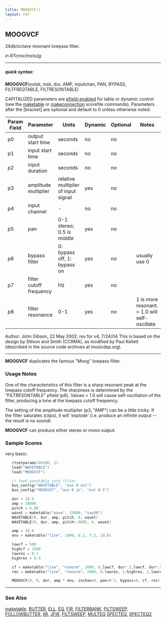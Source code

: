 ```yaml
---
title: MOOGVCF()
layout: ref
---
```


## MOOGVCF

24db/octave resonant lowpass filter.

*in RTcmix/insts/jg*  
  

-----

##### quick syntax:

**MOOGVCF**(outsk, insk, dur, AMP, inputchan, PAN, BYPASS,
FILTFREQTABLE, FILTRESONTABLE)

CAPITALIZED parameters are [pfield-enabled](pfield-enabled.html) for
table or dynamic control (see the
[maketable](../scorefile/maketable.html) or
[makeconnection](../scorefile/makeconnection.html) scorefile
commands). Parameters after the \[bracket\] are optional and default to
0 unless otherwise noted.


Param Field	| Parameter | Units | Dynamic | Optional | Notes
----------- | --------- | ----- | -------- | --------- | ---------
p0 | output start time | seconds | no | no | 
p1 | input start time | seconds | no | no | 
p2 | input duration | seconds | no | no | 
p3 | amplitude multiplier | relative multiplier of input signal | yes | no | 
p4 | input channel |  -  | no | no | 
p5 | pan | 0-1 stereo; 0.5 is middle | yes | no | 
p6 | bypass filter | 0: bypass off, 1: bypass on | yes | no | usually use 0 | 
p7 | filter cutoff frequency | Hz | yes | no | 
p8 | filter resonance | 0-1 | yes | no | 1 is more resonant. > 1.0 will self-oscillate

   Author:  John Gibson, 22 May 2002; rev for v4, 7/24/04
   This is based on the design by Stilson and Smith (CCRMA), as modified
   by Paul Kellett  (described in the source code archives at musicdsp.org).

  

-----

  
**MOOGVCF** duplicates the famous "Moog" lowpass filter.

### Usage Notes

One of the characteristics of this filter is a sharp resonant peak at
the lowpass cutoff frequency. The sharpness is determined by the
"FILTRESONTABLE" pfield (p8). Values \> 1.0 will cause self-oscillation
of the filter, producing a tone at the lowpass cutoff frequency.

The setting of the amplitude multiplier (p3, "AMP") can be a little
tricky. If the filter saturates (clips), it will 'explode' (i.e. produce
an infinite output -- the result is no sound).

**MOOGVCF** can produce either stereo or mono output.

### Sample Scores

very basic:

```cpp
   rtsetparams(44100, 2)
   load("WAVETABLE")
   load("MOOGVCF")

   // feed wavetable into filter
   bus_config("WAVETABLE", "aux 0 out")
   bus_config("MOOGVCF", "aux 0 in", "out 0-1")

   dur = 10.0
   amp = 10000
   pitch = 6.00
   wavet = maketable("wave", 15000, "saw30")
   WAVETABLE(0, dur, amp, pitch, 0, wavet)
   WAVETABLE(0, dur, amp, pitch+.0005, 0, wavet)

   amp = 20.0
   env = maketable("line", 1000, 0,1, 7,1, 10,0)

   lowcf = 500
   highcf = 1500
   lowres = 0.1
   highres = 0.9

   cf = maketable("line", "nonorm", 2000, 0,lowcf, dur*.2,lowcf, dur*.5,highcf, dur,lowcf)
   res = maketable("line", "nonorm", 2000, 0,lowres, 1,highres, 2,lowres)

   MOOGVCF(0, 0, dur, amp * env, inchan=0, pan=0.5, bypass=0, cf, res)
```

  

-----

### See Also

[maketable](../scorefile/maketable.html), [BUTTER](BUTTER.html),
[ELL](ELL.html), [EQ](EQ.html), [FIR](FIR.html),
[FILTERBANK](FILTERBANK.html), [FILTSWEEP](FILTSWEEP.html),
[FOLLOWBUTTER](FOLLOWBUTTER.html), [IIR](IIR.html), [JFIR](JFIR.html),
[FILTSWEEP](FILTSWEEP.html), [MULTEQ](MULTEQ.html)
[SPECTEQ](SPECTEQ.html), [SPECTEQ2](SPECTEQ2.html)
